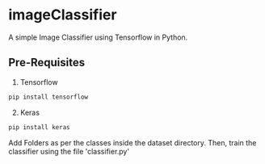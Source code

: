 # imageClassifier
A simple Image Classifier using Tensorflow in Python.

## Pre-Requisites
1. Tensorflow
```bash
pip install tensorflow
```
2. Keras
```bash
pip install keras
```
Add Folders as per the classes inside the dataset directory. Then, train the classifier using the file 'classifier.py'